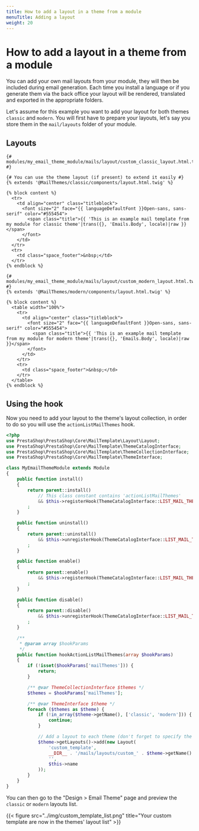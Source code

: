 ```yaml
---
title: How to add a layout in a theme from a module
menuTitle: Adding a layout
weight: 20
---
```


# How to add a layout in a theme from a module

You can add your own mail layouts from your module, they will then be included during
email generation. Each time you install a language or if you generate them via the back
office your layout will be rendered, translated and exported in the appropriate folders.

Let's assume for this example you want to add your layout for both themes `classic` and `modern`.
You will first have to prepare your layouts, let's say you store them in the `mail/layouts` folder
of your module.

## Layouts

```twig
{# modules/my_email_theme_module/mails/layout/custom_classic_layout.html.twig #}

{# You can use the theme layout (if present) to extend it easily #}
{% extends '@MailThemes/classic/components/layout.html.twig' %}

{% block content %}
  <tr>
    <td align="center" class="titleblock">
      <font size="2" face="{{ languageDefaultFont }}Open-sans, sans-serif" color="#555454">
        <span class="title">{{ 'This is an example mail template from my module for classic theme'|trans({}, 'Emails.Body', locale)|raw }}</span>
      </font>
    </td>
  </tr>
  <tr>
    <td class="space_footer">&nbsp;</td>
  </tr>
{% endblock %}
```

```twig
{# modules/my_email_theme_module/mails/layout/custom_modern_layout.html.twig #}
{% extends '@MailThemes/modern/components/layout.html.twig' %}

{% block content %}
  <table width="100%">
    <tr>
      <td align="center" class="titleblock">
        <font size="2" face="{{ languageDefaultFont }}Open-sans, sans-serif" color="#555454">
          <span class="title">{{ 'This is an example mail template from my module for modern theme'|trans({}, 'Emails.Body', locale)|raw }}</span>
        </font>
      </td>
    </tr>
    <tr>
      <td class="space_footer">&nbsp;</td>
    </tr>
  </table>
{% endblock %}
```

## Using the hook

Now you need to add your layout to the theme's layout collection, in order to do so you will use 
the `actionListMailThemes` hook.

```php
<?php
use PrestaShop\PrestaShop\Core\MailTemplate\Layout\Layout;
use PrestaShop\PrestaShop\Core\MailTemplate\ThemeCatalogInterface;
use PrestaShop\PrestaShop\Core\MailTemplate\ThemeCollectionInterface;
use PrestaShop\PrestaShop\Core\MailTemplate\ThemeInterface;

class MyEmailThemeModule extends Module 
{
    public function install() 
    {
        return parent::install()
            // This class constant contains 'actionListMailThemes'
            && $this->registerHook(ThemeCatalogInterface::LIST_MAIL_THEMES_HOOK)
        ;
    }

    public function uninstall() 
    {
        return parent::uninstall()
            && $this->unregisterHook(ThemeCatalogInterface::LIST_MAIL_THEMES_HOOK)
        ;
    }

    public function enable() 
    {
        return parent::enable()
            && $this->registerHook(ThemeCatalogInterface::LIST_MAIL_THEMES_HOOK)
        ;
    }

    public function disable() 
    {
        return parent::disable()
            && $this->unregisterHook(ThemeCatalogInterface::LIST_MAIL_THEMES_HOOK)
        ;
    }

    /**
     * @param array $hookParams
     */
    public function hookActionListMailThemes(array $hookParams)
    {
        if (!isset($hookParams['mailThemes'])) {
            return;
        }

        /** @var ThemeCollectionInterface $themes */
        $themes = $hookParams['mailThemes'];

        /** @var ThemeInterface $theme */
        foreach ($themes as $theme) {
            if (!in_array($theme->getName(), ['classic', 'modern'])) {
                continue;
            }

            // Add a layout to each theme (don't forget to specify the module name)
            $theme->getLayouts()->add(new Layout(
                'custom_template',
                __DIR__ . '/mails/layouts/custom_' . $theme->getName() . '_layout.html.twig',
                '',
                $this->name
            ));
        }
    }
}
```

You can then go to the "Design > Email Theme" page and preview the `classic` or `modern` layouts list.

{{< figure src="../img/custom_template_list.png" title="Your custom template are now in the themes' layout list" >}}

